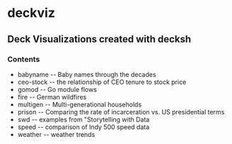 # deckviz

## Deck Visualizations created with decksh

### Contents

* babyname -- Baby names through the decades
* ceo-stock -- the relationship of CEO tenure to stock price
* gomod -- Go module flows
* fire -- German wildfires
* multigen -- Multi-generational households
* prison -- Comparing the rate of incarceration vs. US presidential terms
* swd -- examples from "Storytelling with Data
* speed -- comparison of Indy 500 speed data
* weather -- weather trends

